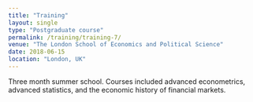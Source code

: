 ```yaml
---
title: "Training"
layout: single
type: "Postgraduate course"
permalink: /training/training-7/
venue: "The London School of Economics and Political Science"
date: 2018-06-15
location: "London, UK"
---
```


Three month summer school. Courses included advanced econometrics, advanced statistics, and the economic history of financial markets. 
